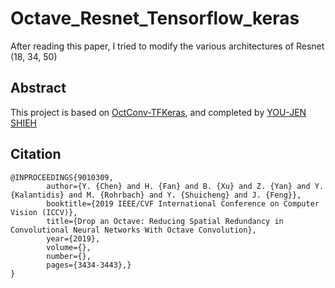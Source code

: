# Octave_Resnet_Tensorflow_keras

After reading this paper, I tried to modify the various architectures of Resnet (18, 34, 50)

## Abstract

This project is based on [OctConv-TFKeras](https://github.com/koshian2/OctConv-TFKeras), and completed by [YOU-JEN SHIEH](https://github.com/a5372935)


## Citation

    @INPROCEEDINGS{9010309,
            author={Y. {Chen} and H. {Fan} and B. {Xu} and Z. {Yan} and Y. {Kalantidis} and M. {Rohrbach} and Y. {Shuicheng} and J. {Feng}},
            booktitle={2019 IEEE/CVF International Conference on Computer Vision (ICCV)}, 
            title={Drop an Octave: Reducing Spatial Redundancy in Convolutional Neural Networks With Octave Convolution}, 
            year={2019},
            volume={},
            number={},
            pages={3434-3443},}
	}
